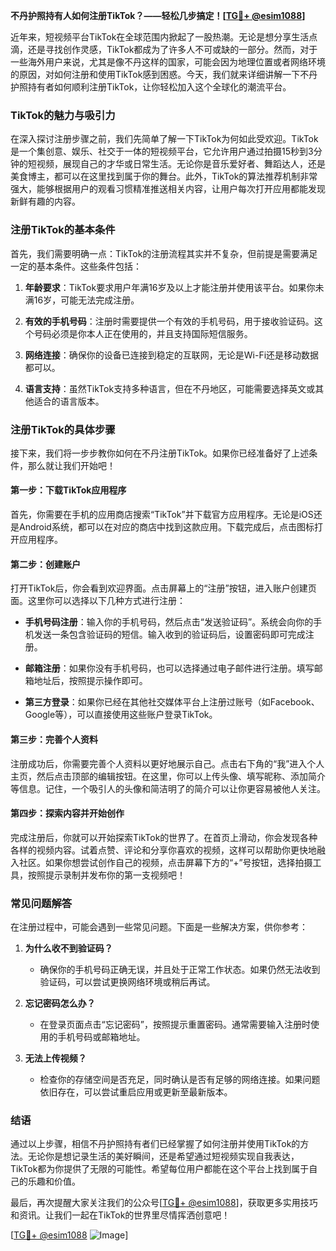 **不丹护照持有人如何注册TikTok？——轻松几步搞定！[[TG💪+ @esim1088](https://t.me/s/esim1088)]**

近年来，短视频平台TikTok在全球范围内掀起了一股热潮。无论是想分享生活点滴，还是寻找创作灵感，TikTok都成为了许多人不可或缺的一部分。然而，对于一些海外用户来说，尤其是像不丹这样的国家，可能会因为地理位置或者网络环境的原因，对如何注册和使用TikTok感到困惑。今天，我们就来详细讲解一下不丹护照持有者如何顺利注册TikTok，让你轻松加入这个全球化的潮流平台。

### TikTok的魅力与吸引力

在深入探讨注册步骤之前，我们先简单了解一下TikTok为何如此受欢迎。TikTok是一个集创意、娱乐、社交于一体的短视频平台，它允许用户通过拍摄15秒到3分钟的短视频，展现自己的才华或日常生活。无论你是音乐爱好者、舞蹈达人，还是美食博主，都可以在这里找到属于你的舞台。此外，TikTok的算法推荐机制非常强大，能够根据用户的观看习惯精准推送相关内容，让用户每次打开应用都能发现新鲜有趣的内容。

### 注册TikTok的基本条件

首先，我们需要明确一点：TikTok的注册流程其实并不复杂，但前提是需要满足一定的基本条件。这些条件包括：

1. **年龄要求**：TikTok要求用户年满16岁及以上才能注册并使用该平台。如果你未满16岁，可能无法完成注册。
   
2. **有效的手机号码**：注册时需要提供一个有效的手机号码，用于接收验证码。这个号码必须是你本人正在使用的，并且支持国际短信服务。

3. **网络连接**：确保你的设备已连接到稳定的互联网，无论是Wi-Fi还是移动数据都可以。

4. **语言支持**：虽然TikTok支持多种语言，但在不丹地区，可能需要选择英文或其他适合的语言版本。

### 注册TikTok的具体步骤

接下来，我们将一步步教你如何在不丹注册TikTok。如果你已经准备好了上述条件，那么就让我们开始吧！

#### 第一步：下载TikTok应用程序

首先，你需要在手机的应用商店搜索“TikTok”并下载官方应用程序。无论是iOS还是Android系统，都可以在对应的商店中找到这款应用。下载完成后，点击图标打开应用程序。

#### 第二步：创建账户

打开TikTok后，你会看到欢迎界面。点击屏幕上的“注册”按钮，进入账户创建页面。这里你可以选择以下几种方式进行注册：

- **手机号码注册**：输入你的手机号码，然后点击“发送验证码”。系统会向你的手机发送一条包含验证码的短信。输入收到的验证码后，设置密码即可完成注册。

- **邮箱注册**：如果你没有手机号码，也可以选择通过电子邮件进行注册。填写邮箱地址后，按照提示操作即可。

- **第三方登录**：如果你已经在其他社交媒体平台上注册过账号（如Facebook、Google等），可以直接使用这些账户登录TikTok。

#### 第三步：完善个人资料

注册成功后，你需要完善个人资料以更好地展示自己。点击右下角的“我”进入个人主页，然后点击顶部的编辑按钮。在这里，你可以上传头像、填写昵称、添加简介等信息。记住，一个吸引人的头像和简洁明了的简介可以让你更容易被他人关注。

#### 第四步：探索内容并开始创作

完成注册后，你就可以开始探索TikTok的世界了。在首页上滑动，你会发现各种各样的视频内容。试着点赞、评论和分享你喜欢的视频，这样可以帮助你更快地融入社区。如果你想尝试创作自己的视频，点击屏幕下方的“+”号按钮，选择拍摄工具，按照提示录制并发布你的第一支视频吧！

### 常见问题解答

在注册过程中，可能会遇到一些常见问题。下面是一些解决方案，供你参考：

1. **为什么收不到验证码？**
   - 确保你的手机号码正确无误，并且处于正常工作状态。如果仍然无法收到验证码，可以尝试更换网络环境或稍后再试。

2. **忘记密码怎么办？**
   - 在登录页面点击“忘记密码”，按照提示重置密码。通常需要输入注册时使用的手机号码或邮箱地址。

3. **无法上传视频？**
   - 检查你的存储空间是否充足，同时确认是否有足够的网络连接。如果问题依旧存在，可以尝试重启应用或更新至最新版本。

### 结语

通过以上步骤，相信不丹护照持有者们已经掌握了如何注册并使用TikTok的方法。无论你是想记录生活的美好瞬间，还是希望通过短视频实现自我表达，TikTok都为你提供了无限的可能性。希望每位用户都能在这个平台上找到属于自己的乐趣和价值。

最后，再次提醒大家关注我们的公众号[[TG💪+ @esim1088](https://t.me/s/esim1088)]，获取更多实用技巧和资讯。让我们一起在TikTok的世界里尽情挥洒创意吧！

[[TG💪+ @esim1088](https://t.me/s/esim1088) ![Image](https://i.postimg.cc/4NQfJmqS/Snipaste-2025-05-13-00-14-12.png)]